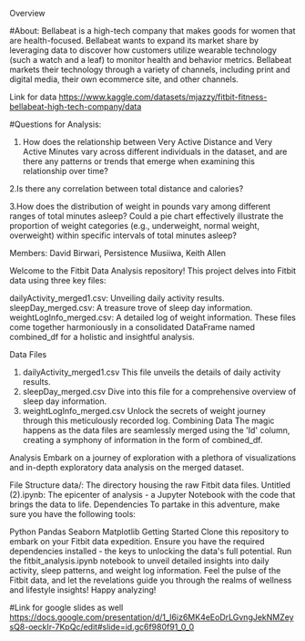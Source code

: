 Overview

#About:
Bellabeat is a high-tech company that makes goods for women that are health-focused. Bellabeat wants to expand its market share by leveraging data to discover how customers utilize wearable technology (such a watch and a leaf) to monitor health and behavior metrics. Bellabeat markets their technology through a variety of channels, including print and digital media, their own ecommerce site, and other channels.

Link for data
https://www.kaggle.com/datasets/mjazzy/fitbit-fitness-bellabeat-high-tech-company/data

#Questions for Analysis:

1. How does the relationship between Very Active Distance and Very Active Minutes vary across different individuals in the dataset, and are there any patterns or trends that emerge when examining this relationship over time?

2.Is there any correlation between total distance and calories?

3.How does the distribution of weight in pounds vary among different ranges of total minutes asleep? Could a pie chart effectively illustrate the proportion of weight categories (e.g., underweight, normal weight, overweight) within specific intervals of total minutes asleep?

Members: David Birwari, Persistence Musiiwa, Keith Allen

Welcome to the Fitbit Data Analysis repository! This project delves into Fitbit data using three key files:

dailyActivity_merged1.csv: Unveiling daily activity results.
sleepDay_merged.csv: A treasure trove of sleep day information.
weightLogInfo_merged.csv: A detailed log of weight information.
These files come together harmoniously in a consolidated DataFrame named combined_df for a holistic and insightful analysis.

Data Files
1. dailyActivity_merged1.csv
This file unveils the details of daily activity results.
2. sleepDay_merged.csv
Dive into this file for a comprehensive overview of sleep day information.
3. weightLogInfo_merged.csv
Unlock the secrets of weight journey through this meticulously recorded log.
Combining Data
The magic happens as the data files are seamlessly merged using the 'Id' column, creating a symphony of information in the form of combined_df.

Analysis
Embark on a journey of exploration with a plethora of visualizations and in-depth exploratory data analysis on the merged dataset.

File Structure
data/: The directory housing the raw Fitbit data files.
Untitled (2).ipynb: The epicenter of analysis - a Jupyter Notebook with the code that brings the data to life.
Dependencies
To partake in this adventure, make sure you have the following tools:

Python
Pandas
Seaborn
Matplotlib
Getting Started
Clone this repository to embark on your Fitbit data expedition.
Ensure you have the required dependencies installed - the keys to unlocking the data's full potential.
Run the fitbit_analysis.ipynb notebook to unveil detailed insights into daily activity, sleep patterns, and weight log information.
Feel the pulse of the Fitbit data, and let the revelations guide you through the realms of wellness and lifestyle insights! Happy analyzing!

#Link for google slides as well
https://docs.google.com/presentation/d/1_I6iz6MK4eEoDrLGvngJekNMZeysQ8-oeckIr-7KpQc/edit#slide=id.gc6f980f91_0_0
